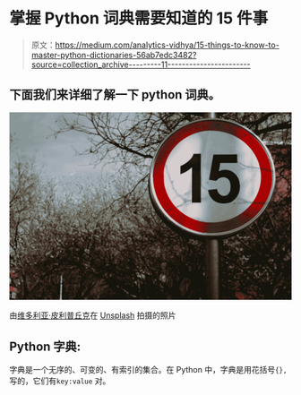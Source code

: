 # 掌握 Python 词典需要知道的 15 件事

> 原文：<https://medium.com/analytics-vidhya/15-things-to-know-to-master-python-dictionaries-56ab7edc3482?source=collection_archive---------11----------------------->

## 下面我们来详细了解一下 python 词典。

![](img/9525cf6e617911fc243eaaf56123a61e.png)

由[维多利亚·皮利普丘克](https://unsplash.com/@fanmingzhuu?utm_source=unsplash&utm_medium=referral&utm_content=creditCopyText)在 [Unsplash](https://unsplash.com/s/photos/return-sign?utm_source=unsplash&utm_medium=referral&utm_content=creditCopyText) 拍摄的照片

## Python 字典:

字典是一个无序的、可变的、有索引的集合。在 Python 中，字典是用花括号`{},`写的，它们有`key:value` 对。